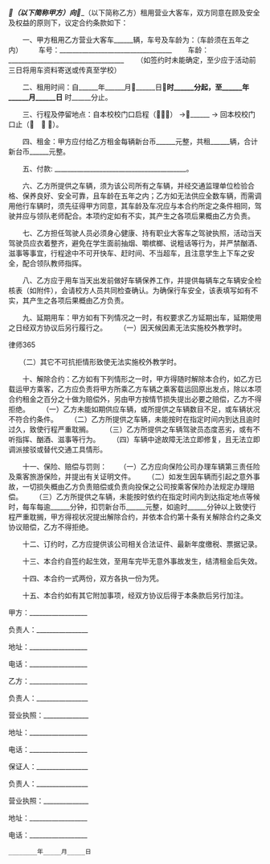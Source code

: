 
 


_________________（以下简称甲方）向__________________（以下简称乙方）租用营业大客车，双方同意在顾及安全及权益的原则下，议定合约条款如下：


　　一、甲方租用乙方营业大客车______辆，车号及车龄为：（车龄须在五年之内）
　　车号：___________________________________
　　车龄：____________________________________
　　（如签约时未能确定，至少应于活动前三日将用车资料寄送或传真至学校）


　　二、租用时间：自______年______月______日______时______分起，至______年______月______日______ 时______分止。


　　三、行程及停留地点：自本校校门口启程（：） →______ → 回本校校门口止（　： ）。


　　四、租金：甲方应付给乙方租金每辆新台币______元整，共租______辆，合计新台币______元整。


　　五、付款: _________________________________________。


　　六、乙方所提供之车辆，须为该公司所有之车辆，并经交通监理单位检验合格、保养良好、安全可靠，且车龄在五年之内；乙方如无法供应全数车辆，而需调用他行车辆时，须先征得甲方同意，其车龄及车况应与本合约所定之条件相同，驾驶并应与领队老师配合。本项约定如有不实，其产生之各项后果概由乙方负责。


　　七、乙方担任驾驶人员必须身心健康、持有职业大客车之驾驶执照，活动当天驾驶员应衣着整齐，避免在学生面前抽烟、嚼槟榔、说粗话等行为，并严禁酗酒、滋事等事宜，行程途中不可开快车、赶时间、不当超车，且注意学生上下车之安全，配合领队教师指挥。


　　八、乙方应于用车当天出发前做好车辆保养工作，并提供每辆车之车辆安全检核表（如附件），会请校方人员共同检查确认。为确保行车安全，该表填写如有不实，其产生之各项后果概由乙方负责。


　　九、延期用车：甲方如有下列情况之一时，有权要求乙方延期出车，延期使用之日经双方协议后另行履行之。
　　（一）因天候因素无法实施校外教学时。




 
律师365






　　（二）其它不可抗拒情形致使无法实施校外教学时。




　　十、解除合约：乙方如有下列情形之一时，甲方得随时解除本合约，如乙方已载运甲方乘客，乙方应负责将甲方所乘乙方车辆之乘客载运回原出发点，除以本项合约租金之百分之十做为赔偿外，另由甲方按情节损失提出必要之赔偿，乙方不得拒绝。
　　（一）乙方未能如期供应车辆，或所提供之车辆数目不足，或车辆状况不符合约条件。
　　（二）乙方所提供之车辆，未能按时在指定时间内到达且逾时过久，致使行程严重耽搁。
　　（三）乙方所提供之车辆驾驶员态度恶劣，或有不听指挥、酗酒、滋事等行为。
　　（四）车辆中途故障无法立即修复，且无法立即调派接驳或替代交通工具情形。


　　十一、保险、赔偿与罚则：
　　（一）乙方应向保险公司办理车辆第三责任险及乘客旅游保险，并提出有关证明文件。
　　（二）如发生因车辆而引起之意外事故，一切损失概由乙方负责赔偿或负责向投保之公司按乘客保险办法规定办理赔偿。
　　（三）乙方所提供之车辆，未能按时依约在指定时间内到达指定地点等候时，每车每逾______分钟，扣罚新台币______元整，如逾时______分钟以上致使行程严重耽搁，甲方得视状况提出解除合约，并依本合约第十条有关解除合约之条文协议赔偿，乙方不得拒绝。


　　十二、订约时，乙方应提供该公司相关合法证件、最新年度缴税、票据记录。


　　十三、本合约自签约起生效，至用车完毕无意外事故发生，结清租金后失效。


　　十四、本合约一式两份，双方各执一份为凭。


　　十五、本合约如有其它附加事项，经双方协议后得于本条款后另行加注。


 



 甲方：__________________
 
负责人：________________
 
地址：__________________
 
电话：__________________
 


 

  乙方：__________________
  
负责人：________________
  
营业执照：______________
  
地址：__________________
  
电话：__________________
  


  

   保证人：________________
   
负责人：________________
   
营业执照：______________
   
地址：__________________
   
电话：__________________
   


   

    ________年_____月_____日
    

 
    

 
    
 
     
 
     
 
      


      
 

      


      


      
 
 
     
 
    
 
   

  

 


